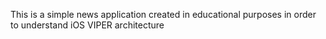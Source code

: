 This is a simple news application created in educational purposes in order to understand iOS VIPER architecture
